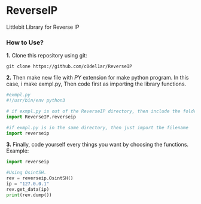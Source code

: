 # ReverseIP
Littlebit Library for Reverse IP

### How to Use?
<b>1.</b> Clone this repository using git:

```
git clone https://github.com/c0del1ar/ReverseIP
```

<b>2.</b> Then make new file with *PY* extension for make python program. In this case, i make exmpl.py, Then code first as importing the library functions.

```python
#exmpl.py
#!/usr/bin/env python3

# if exmpl.py is out of the ReverseIP directory, then include the folder name
import ReverseIP.reverseip

#if exmpl.py is in the same directory, then just import the filename
import reverseip
```

<b>3.</b> Finally, code yourself every things you want by choosing the functions. Example:
```python
import reverseip

#Using OsintSH.
rev = reverseip.OsintSH()
ip = "127.0.0.1"
rev.get_data(ip)
print(rev.dump())
```
